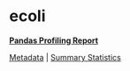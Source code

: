 # ecoli

[**Pandas Profiling Report**](https://epistasislab.github.io/penn-ml-benchmarks/profile/ecoli.html)

[Metadata](metadata.yaml) | [Summary Statistics](summary_stats.csv)

